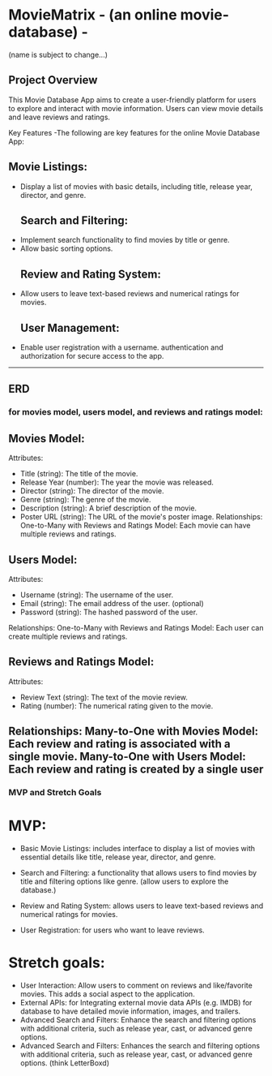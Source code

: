 # MovieMatrix - (an online movie-database) -
(name is subject to change...)

## Project Overview
This Movie Database App aims to create a user-friendly platform for users to explore and interact with movie information. Users can view movie details and leave reviews and ratings.

Key Features
-The following are key features for the online Movie Database App:

  ## Movie Listings:
- Display a list of movies with basic details, including title, release year, director, and genre.
  ## Search and Filtering:
- Implement search functionality to find movies by title or genre.
- Allow basic sorting options.
  ## Review and Rating System:
- Allow users to leave text-based reviews and numerical ratings for movies.
  ## User Management: 
- Enable user registration with a username. authentication and authorization for secure access to the app.
--------------------------------------------------------------------------------------------------------------------------------------
## ERD 
### for movies model, users model, and reviews and ratings model: 

## Movies Model:

Attributes:
- Title (string): The title of the movie.
- Release Year (number): The year the movie was released.
- Director (string): The director of the movie.
- Genre (string): The genre of the movie.
- Description (string): A brief description of the movie.
- Poster URL (string): The URL of the movie's poster image.
Relationships:
One-to-Many with Reviews and Ratings Model:
Each movie can have multiple reviews and ratings.

## Users Model:

Attributes:
- Username (string): The username of the user.
- Email (string): The email address of the user. (optional)
- Password (string): The hashed password of the user.

Relationships:
One-to-Many with Reviews and Ratings Model: Each user can create multiple reviews and ratings.

## Reviews and Ratings Model:

Attributes:
- Review Text (string): The text of the movie review.
- Rating (number): The numerical rating given to the movie.

Relationships:
Many-to-One with Movies Model: Each review and rating is associated with a single movie.
Many-to-One with Users Model: Each review and rating is created by a single user
---------------------------------------------------------------------------------------------------------------------------
### MVP and Stretch Goals 

# MVP: 
* Basic Movie Listings: includes interface to display a list of movies with essential details like title, release year, director, and genre.

* Search and Filtering: a functionality that allows users to find movies by title and filtering options like genre. (allow users to explore the database.)

* Review and Rating System:  allows users to leave text-based reviews and numerical ratings for movies.

* User Registration: for users who want to leave reviews. 


# Stretch goals: 

- User Interaction: Allow users to comment on reviews and like/favorite movies. This adds a social aspect to the application.
- External APIs: for Integrating external movie data APIs (e.g. IMDB) for database to have detailed movie information, images, and trailers.
- Advanced Search and Filters: Enhance the search and filtering options with additional criteria, such as release year, cast, or advanced genre options.
- Advanced Search and Filters: Enhances the search and filtering options with additional criteria, such as release year, cast, or advanced genre options. (think LetterBoxd)




